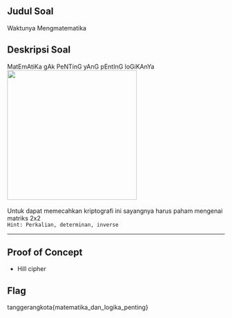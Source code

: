 ## Judul Soal
Waktunya Mengmatematika

## Deskripsi Soal

MatEmAtiKa gAk PeNTinG yAnG pEntInG loGiKAnYa <br>
<img src="https://i.imgflip.com/3idgb5.jpg" width="300px">
<br><br>
Untuk dapat memecahkan kriptografi ini sayangnya harus paham mengenai matriks 2x2 <br>
`Hint: Perkalian, determinan, inverse`

---
## Proof of Concept

- Hill cipher

## Flag

tanggerangkota{matematika_dan_logika_penting}